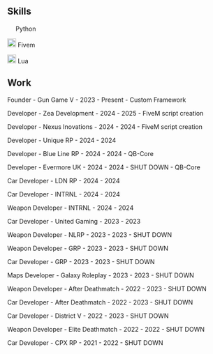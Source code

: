 ## Skills

<img width="15" src="https://external-content.duckduckgo.com/iu/?u=https%3A%2F%2Flogos-download.com%2Fwp-content%2Fuploads%2F2016%2F10%2FPython_logo_icon.png&f=1&nofb=1" /> Python

<img width="20" src="https://img.icons8.com/color/512/fivem.png" /> Fivem

<img width="20" src="https://upload.wikimedia.org/wikipedia/commons/c/cf/Lua-Logo.svg" /> Lua

## Work

Founder - Gun Game V - 2023 - Present - Custom Framework

Developer - Zea Development - 2024 - 2025 - FiveM script creation

Developer - Nexus Inovations - 2024 - 2024 - FiveM script creation

Developer - Unique RP - 2024 - 2024

Developer - Blue Line RP - 2024 - 2024 - QB-Core

Developer - Evermore UK - 2024 - 2024 - SHUT DOWN - QB-Core

Car Developer - LDN RP - 2024 - 2024

Car Developer - INTRNL - 2024 - 2024

Weapon Developer - INTRNL - 2024 - 2024

Car Developer - United Gaming - 2023 - 2023

Weapon Developer - NLRP - 2023 - 2023 - SHUT DOWN

Weapon Developer - GRP - 2023 - 2023 - SHUT DOWN

Car Developer - GRP - 2023 - 2023 - SHUT DOWN

Maps Developer - Galaxy Roleplay - 2023 - 2023 - SHUT DOWN

Weapon Developer - After Deathmatch - 2022 - 2023 - SHUT DOWN

Car Developer - After Deathmatch - 2022 - 2023 - SHUT DOWN

Car Developer - District V - 2022 - 2023 - SHUT DOWN

Weapon Developer - Elite Deathmatch - 2022 - 2022 - SHUT DOWN

Car Developer - CPX RP - 2021 - 2022 - SHUT DOWN
